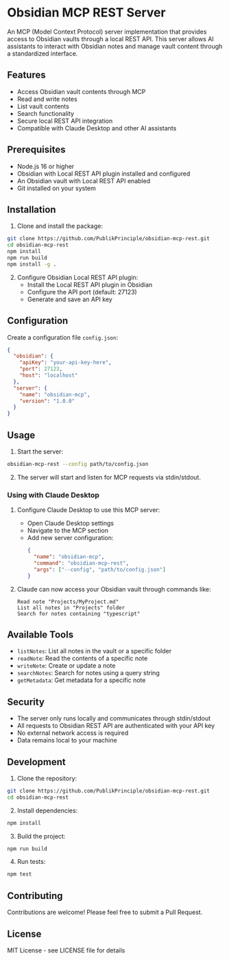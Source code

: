 # Obsidian MCP REST Server

An MCP (Model Context Protocol) server implementation that provides access to Obsidian vaults through a local REST API. This server allows AI assistants to interact with Obsidian notes and manage vault content through a standardized interface.

## Features

- Access Obsidian vault contents through MCP
- Read and write notes
- List vault contents
- Search functionality
- Secure local REST API integration
- Compatible with Claude Desktop and other AI assistants

## Prerequisites

- Node.js 16 or higher
- Obsidian with Local REST API plugin installed and configured
- An Obsidian vault with Local REST API enabled
- Git installed on your system

## Installation

1. Clone and install the package:
```bash
git clone https://github.com/PublikPrinciple/obsidian-mcp-rest.git
cd obsidian-mcp-rest
npm install
npm run build
npm install -g .
```

2. Configure Obsidian Local REST API plugin:
   - Install the Local REST API plugin in Obsidian
   - Configure the API port (default: 27123)
   - Generate and save an API key

## Configuration

Create a configuration file `config.json`:

```json
{
  "obsidian": {
    "apiKey": "your-api-key-here",
    "port": 27123,
    "host": "localhost"
  },
  "server": {
    "name": "obsidian-mcp",
    "version": "1.0.0"
  }
}
```

## Usage

1. Start the server:
```bash
obsidian-mcp-rest --config path/to/config.json
```

2. The server will start and listen for MCP requests via stdin/stdout.

### Using with Claude Desktop

1. Configure Claude Desktop to use this MCP server:
   - Open Claude Desktop settings
   - Navigate to the MCP section
   - Add new server configuration:
     ```json
     {
       "name": "obsidian-mcp",
       "command": "obsidian-mcp-rest",
       "args": ["--config", "path/to/config.json"]
     }
     ```

2. Claude can now access your Obsidian vault through commands like:
   ```
   Read note "Projects/MyProject.md"
   List all notes in "Projects" folder
   Search for notes containing "typescript"
   ```

## Available Tools

- `listNotes`: List all notes in the vault or a specific folder
- `readNote`: Read the contents of a specific note
- `writeNote`: Create or update a note
- `searchNotes`: Search for notes using a query string
- `getMetadata`: Get metadata for a specific note

## Security

- The server only runs locally and communicates through stdin/stdout
- All requests to Obsidian REST API are authenticated with your API key
- No external network access is required
- Data remains local to your machine

## Development

1. Clone the repository:
```bash
git clone https://github.com/PublikPrinciple/obsidian-mcp-rest.git
cd obsidian-mcp-rest
```

2. Install dependencies:
```bash
npm install
```

3. Build the project:
```bash
npm run build
```

4. Run tests:
```bash
npm test
```

## Contributing

Contributions are welcome! Please feel free to submit a Pull Request.

## License

MIT License - see LICENSE file for details